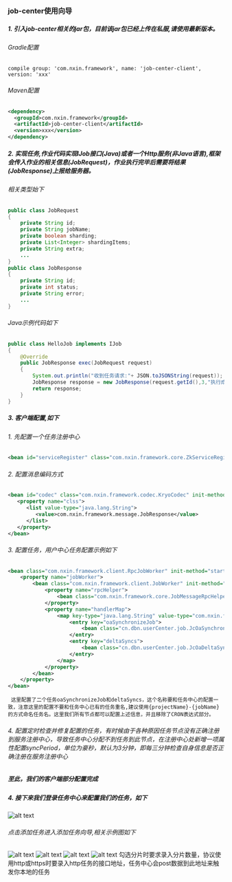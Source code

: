 ### job-center使用向导

##### 1. 引入job-center相关的jar包，目前该jar包已经上传在私服,请使用最新版本。
###### Gradle配置
```
compile group: 'com.nxin.framework', name: 'job-center-client', version: 'xxx'
```
###### Maven配置
```xml
<dependency>
  <groupId>com.nxin.framework</groupId>
  <artifactId>job-center-client</artifactId>
  <version>xxx</version>
</dependency>
```
##### 2. 实现任务,作业代码实现IJob接口(Java)或者一个Http服务(非Java语言),框架会传入作业的相关信息(JobRequest)，作业执行完毕后需要将结果(JobResponse)上报给服务器。
###### 相关类型始下
```java
public class JobRequest
{
    private String id;
    private String jobName;
    private boolean sharding;
    private List<Integer> shardingItems;
    private String extra;
    ...
}
public class JobResponse
{
    private String id;
    private int status;
    private String error;
    ...
}
```
###### Java示例代码如下
```java
public class HelloJob implements IJob
{
    @Override
    public JobResponse exec(JobRequest request)
    {
        System.out.println("收到任务请求:"+ JSON.toJSONString(request));
        JobResponse response = new JobResponse(request.getId(),3,"执行成功");
        return response;
    }
}
```
##### 3. 客户端配置,如下
###### 1. 先配置一个任务注册中心
```xml
<bean id="serviceRegister" class="com.nxin.framework.core.ZkServiceRegister" init-method="startUp" destroy-method="shutDown" p:namespace="job-center" p:servers="${zk.address}"/>
```
###### 2. 配置消息编码方式
```xml
<bean id="codec" class="com.nxin.framework.codec.KryoCodec" init-method="startUp">
   <property name="clss">
      <list value-type="java.lang.String">
         <value>com.nxin.framework.message.JobResponse</value>
      </list>
   </property>
</bean>
```
###### 3. 配置任务，用户中心任务配置示例如下
```xml
<bean class="com.nxin.framework.client.RpcJobWorker" init-method="startUp" destroy-method="shutDown" p:port="${rpc.port}">
    <property name="jobWorker">
        <bean class="com.nxin.framework.client.JobWorker" init-method="startUp" destroy-method="shutDown" p:serviceRegister-ref="serviceRegister" p:port="${rpc.port}">
            <property name="rpcHelper">
                <bean class="com.nxin.framework.core.JobMessageRpcHelper" init-method="startUp" destroy-method="shutDown" p:codec-ref="codec"/>
            </property>
            <property name="handlerMap">
                <map key-type="java.lang.String" value-type="com.nxin.framework.client.IJob">
                    <entry key="oaSynchronizeJob">
                        <bean class="cn.dbn.userCenter.job.JcOaSynchronizeJob" p:batchSize="1000" p:oaTemplate-ref="oaTemplate" p:ucTemplate-ref="ucTemplate" p:transactionTemplate-ref="transactionTemplate"/>
                    </entry>
                    <entry key="deltaSyncs">
                        <bean class="cn.dbn.userCenter.job.JcOaDeltaSyncs" p:transactionTemplate-ref="transactionTemplate" p:cacheManager-ref="memCacheManager" p:ucTemplate-ref="ucTemplate" p:oaTemplate-ref="oaTemplate" p:jxcTemplate-ref="jxcTemplate" p:znTemplate-ref="znTemplate"/>
                    </entry>
                </map>
            </property>
        </bean>
    </property>
</bean>
```
     这里配置了二个任务oaSynchronizeJob和deltaSyncs，这个名称要和任务中心的配置一致，注意这里的配置不要和任务中心已有的任务重名,建议使用{projectName}-{jobName}的方式命名任务名。这里我们所有节点都可以配置上述信息，并且移除了CRON表达式部分。
###### 4. 配置定时检查并修复配置的任务，有时候由于各种原因任务节点没有正确注册到服务注册中心，导致任务中心分配不到任务到此节点，在注册中心处新增一项属性配置syncPeriod，单位为豪秒，默认为3分钟，即每三分钟检查自身信息是否正确注册在服务注册中心
##### 至此，我们的客户端部分配置完成
##### 4. 接下来我们登录任务中心来配置我们的任务，如下
![alt text](http://gitlab.dbn.cn/yiyoutao/job-center/raw/master/doc/images/1.jpg)
###### 点击添加任务进入添加任务向导,相关示例图如下
![alt text](http://gitlab.dbn.cn/yiyoutao/job-center/raw/master/doc/images/2.png)
![alt text](http://gitlab.dbn.cn/yiyoutao/job-center/raw/master/doc/images/3.png)
![alt text](http://gitlab.dbn.cn/yiyoutao/job-center/raw/master/doc/images/4.png)
![alt text](http://gitlab.dbn.cn/yiyoutao/job-center/raw/master/doc/images/5.png)
     勾选分片时要求录入分片数量，协议使用http或https时要录入http任务的接口地址，任务中心会post数据到此地址来触发你本地的任务